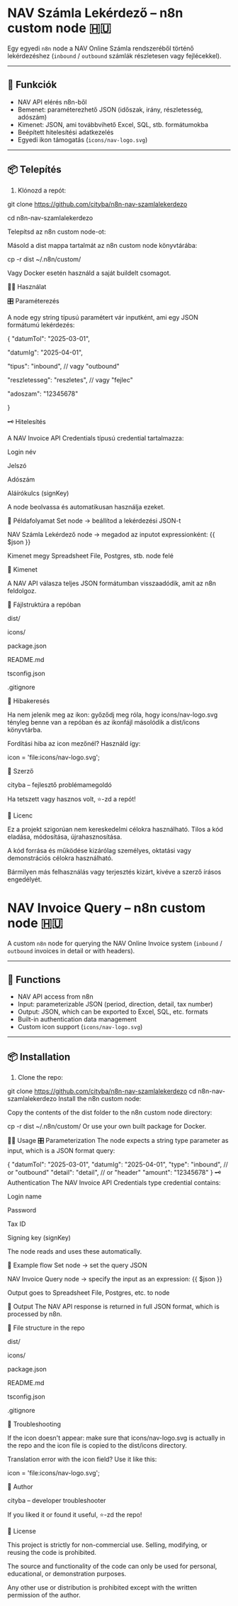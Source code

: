 # NAV Számla Lekérdező – n8n custom node 🇭🇺

Egy egyedi `n8n` node a NAV Online Számla rendszeréből történő lekérdezéshez (`inbound` / `outbound` számlák részletesen vagy fejlécekkel).

---

## 🧰 Funkciók

- NAV API elérés n8n-ből
- Bemenet: paraméterezhető JSON (időszak, irány, részletesség, adószám)
- Kimenet: JSON, ami továbbvihető Excel, SQL, stb. formátumokba
- Beépített hitelesítési adatkezelés
- Egyedi ikon támogatás (`icons/nav-logo.svg`)

---

## 📦 Telepítés

1. Klónozd a repót:


git clone https://github.com/cityba/n8n-nav-szamlalekerdezo

cd n8n-nav-szamlalekerdezo

Telepítsd az n8n custom node-ot:

Másold a dist mappa tartalmát az n8n custom node könyvtárába:

cp -r dist ~/.n8n/custom/

Vagy Docker esetén használd a saját buildelt csomagot.

🧑‍💻 Használat

🎛️ Paraméterezés

A node egy string típusú paramétert vár inputként, ami egy JSON formátumú lekérdezés:


{
  "datumTol": "2025-03-01",
  
  "datumIg": "2025-04-01",
  
  "tipus": "inbound",           // vagy "outbound"
  
  "reszletesseg": "reszletes",  // vagy "fejlec"
  
  "adoszam": "12345678"
  
}

🗝️ Hitelesítés

A NAV Invoice API Credentials típusú credential tartalmazza:

Login név

Jelszó

Adószám

Aláírókulcs (signKey)

A node beolvassa és automatikusan használja ezeket.

🧪 Példafolyamat
Set node → beállítod a lekérdezési JSON-t

NAV Számla Lekérdező node → megadod az inputot expressionként: {{ $json }}

Kimenet megy Spreadsheet File, Postgres, stb. node felé

🧾 Kimenet

A NAV API válasza teljes JSON formátumban visszaadódik, amit az n8n feldolgoz.

📁 Fájlstruktúra a repóban

dist/

icons/

package.json

README.md

tsconfig.json

.gitignore

🐞 Hibakeresés

Ha nem jelenik meg az ikon: győződj meg róla, hogy icons/nav-logo.svg tényleg benne van a repóban és az ikonfájl másolódik a dist/icons könyvtárba.

Fordítási hiba az icon mezőnél? Használd így:


icon = 'file:icons/nav-logo.svg';

👤 Szerző

cityba – fejlesztő problémamegoldó

Ha tetszett vagy hasznos volt, ⭐️-zd a repót!

📜 Licenc

Ez a projekt szigorúan nem kereskedelmi célokra használható. Tilos a kód eladása, módosítása, újrahasznosítása.

A kód forrása és működése kizárólag személyes, oktatási vagy demonstrációs célokra használható.

Bármilyen más felhasználás vagy terjesztés kizárt, kivéve a szerző írásos engedélyét.
 

# NAV Invoice Query – n8n custom node 🇭🇺

A custom `n8n` node for querying the NAV Online Invoice system (`inbound` / `outbound` invoices in detail or with headers).

---

## 🧰 Functions

- NAV API access from n8n
- Input: parameterizable JSON (period, direction, detail, tax number)
- Output: JSON, which can be exported to Excel, SQL, etc. formats
- Built-in authentication data management
- Custom icon support (`icons/nav-logo.svg`)

---

## 📦 Installation

1. Clone the repo:

git clone https://github.com/cityba/n8n-nav-szamlalekerdezo
cd n8n-nav-szamlalekerdezo
Install the n8n custom node:

Copy the contents of the dist folder to the n8n custom node directory:

cp -r dist ~/.n8n/custom/
Or use your own built package for Docker.

🧑‍💻 Usage
🎛️ Parameterization
The node expects a string type parameter as input, which is a JSON format query:

{
"datumTol": "2025-03-01",
"datumIg": "2025-04-01",
"type": "inbound", // or "outbound"
"detail": "detail", // or "header"
"amount": "12345678"
}
🗝️ Authentication
The NAV Invoice API Credentials type credential contains:

Login name

Password

Tax ID

Signing key (signKey)

The node reads and uses these automatically.

🧪 Example flow
Set node → set the query JSON

NAV Invoice Query node → specify the input as an expression: {{ $json }}

Output goes to Spreadsheet File, Postgres, etc. to node

🧾 Output
The NAV API response is returned in full JSON format, which is processed by n8n.

📁 File structure in the repo

dist/

icons/

package.json

README.md

tsconfig.json

.gitignore

🐞 Troubleshooting

If the icon doesn't appear: make sure that icons/nav-logo.svg is actually in the repo and the icon file is copied to the dist/icons directory.

Translation error with the icon field? Use it like this:

icon = 'file:icons/nav-logo.svg';

👤 Author

cityba – developer troubleshooter

If you liked it or found it useful, ⭐️-zd the repo!

📜 License

This project is strictly for non-commercial use. Selling, modifying, or reusing the code is prohibited.

The source and functionality of the code can only be used for personal, educational, or demonstration purposes.

Any other use or distribution is prohibited except with the written permission of the author.

